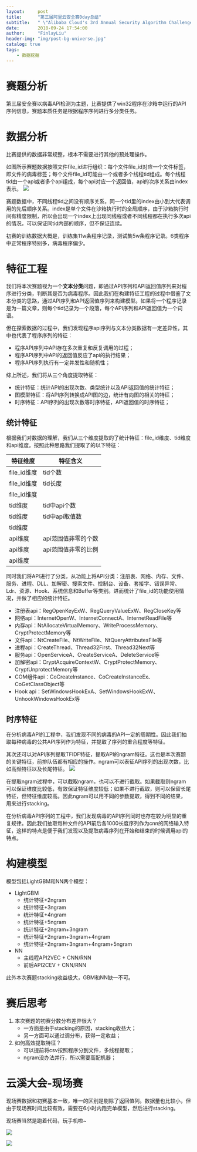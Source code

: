 ```yaml
---
layout:     post
title:      "第三届阿里云安全赛0day总结"
subtitle:   " \"Alibaba Cloud's 3rd Annual Security Algorithm Challenge\""
date:       2018-09-24 17:54:00
author:     "FinlayLiu"
header-img: "img/post-bg-universe.jpg"
catalog: true
tags:
    - 数据挖掘
---
```


# 赛题分析

第三届安全赛以病毒API检测为主题，比赛提供了win32程序在沙箱中运行的API序列信息，赛题本质任务是根据程序序列进行多分类任务。

# 数据分析

比赛提供的数据非常规整，根本不需要进行其他的预处理操作。

如图所示赛题数据按照文件file_id进行组织：每个文件file_id对应一个文件标签，即文件的病毒标签；每个文件file_id可能由一个或者多个线程tid组成。每个线程tid由一个api或者多个api组成，每个api对应一个返回值，api的次序关系由index表示。 
![](/img/post-3rd-anquan-eda.png)

赛题数据中，不同线程tid之间没有顺序关系，同一个tid里的index由小到大代表调用的先后顺序关系。index是单个文件在沙箱执行时的全局顺序，由于沙箱执行时间有精度限制，所以会出现一个index上出现同线程或者不同线程都在执行多次api的情况，可以保证同tid内部的顺序，但不保证连续。 

初赛的训练数据大概是，训练集11w条程序记录，测试集5w条程序记录。6类程序中正常程序特别多，病毒程序偏少。

# 特征工程

我们将本次赛题视为一个**文本分类**问题，即通过API序列和API返回值序列来对程序进行分类，判断其是否为病毒程序。因此我们在构建特征工程的过程中借鉴了文本分类的思路，通过API序列和API返回值序列来构建模型。如果将一个程序记录是为一篇文章，则每个tid记录为一个段落，每个API序列和API返回值为一个词语。

但在探索数据的过程中，我们发现程序api序列与文本分类数据有一定差异性，其中也代表了程序序列的特征：
- 程序API序列中API存在多次重复和反复调用的过程；
- 程序API序列中API的返回值反应了api的执行结果；
- 程序API序列执行有一定并发性和随机性；

综上所述，我们将从三个角度提取特征：
- 统计特征：统计API的出现次数、类型统计以及API返回值的统计特征；
- 图模型特征：将API序列转换成API图的边，统计有向图的相关的特征；
- 时序特征：API序列的出现次数等时序特征，API返回值的时序特征；

## 统计特征

根据我们对数据的理解，我们从三个维度提取的了统计特征：file_id维度、tid维度和api维度。按照此种思路我们提取了的以下特征： 

| 特征维度    | 特征含义            |
| ----------- | ------------------- |
| file_id维度 | tid个数             |
| file_id维度 | tid长度             |
| file_id维度 |                     |
| tid维度     | tid中api个数        |
| tid维度     | tid中api取值数      |
| tid维度     |                     |
| api维度     | api范围值非零的个数 |
| api维度     | api范围值非零的比例 |
| api维度     |                     |

同时我们将API进行了分类，从功能上将API分类：注册表、网络、内存、文件、服务、进程、DLL、加解密、搜索文件、控制台、设备、套接字、错误异常、Ldr、资源、Hook、系统信息和Buffer等类别。进而统计了file_id的功能使用情况，并做了相应的统计特征。

- 注册表api：RegOpenKeyExW、RegQueryValueExW、RegCloseKey等
- 网络api：InternetOpenW、InternetConnectA、InternetReadFile等
- 内存api：NtAllocateVirtualMemory、WriteProcessMemory、CryptProtectMemory等
- 文件api：NtCreateFile、NtWriteFile、NtQueryAttributesFile等
- 进程api：CreateThread、Thread32First、Thread32Next等
- 服务api：OpenServiceA、CreateServiceA、DeleteService等
- 加解密api：CryptAcquireContextW、CryptProtectMemory、CryptUnprotectMemory等
- COM组件api：CoCreateInstance、CoCreateInstanceEx、CoGetClassObject等
- Hook api：SetWindowsHookExA、SetWindowsHookExW、UnhookWindowsHookEx等 

## 时序特征

在分析病毒API的工程中，我们发现不同的病毒的API一定的周期性。因此我们抽取每种病毒的公共API序列作为特征，并提取了序列的重合程度等特征。

其次还可以对API序列提取TFIDF特征，提取API的ngram特征。这也是本次赛题的关键特征，前排队伍都有相应的操作。ngram可以表征API序列的出现次数，比如高频特征以及长尾特征。
![](/img/post-ngram.png)

在提取ngram过程中，可以截取ngram，也可以不进行截取。如果截取则ngram可以保证维度比较低，有效保证特征维度较低；如果不进行截取，则可以保留长尾特征，但特征维度较高。因此ngram可以用不同的参数提取，得到不同的结果，用来进行stacking。

在分析病毒API序列的工程中，我们发现病毒的API序列同时也存在较为明显的重复规律。因此我们抽取每种文件的API前后各1000长度序列作为cnn的网络输入特征，这样的特点是便于我们发现以及提取病毒序列在开始和结束的时候调用api的特点。

# 构建模型

模型包括LightGBM和NN两个模型：

- LightGBM
  - 统计特征+2ngram
  - 统计特征+3ngram
  - 统计特征+4ngram
  - 统计特征+5ngram
  - 统计特征+2ngram+3ngram
  - 统计特征+2ngram+3ngram+4ngram
  - 统计特征+2ngram+3ngram+4ngram+5ngram
- NN
  - 主线程API2VEC + CNN/RNN
  - 前后API2CEV + CNN/RNN

此外本次赛题stacking收益极大，GBM和NN缺一不可。

# 赛后思考

1. 本次赛题的初赛分数分布差异很大？
   - 一方面是由于stacking的原因，stacking收益大；
   - 另一方面可以通过调分布，获得一定收益；
2. 如何高效提取特征？
   - 可以提前将csv按照程序分到文件，多线程提取；
   - ngram没办法并行，所以需要高配机器；

# 云溪大会-现场赛

现场赛数据和初赛基本一致，唯一的区别是剔除了返回值列。数据量也比较小，但由于现场赛时间比较有效，需要在6小时内跑完单模型，然后进行stacking。

现场赛当然是跑着代码，玩手机啦~

![](/img/post-3rd-0day.jpg)

![](/img/post-3rd-anquan.jpg)
